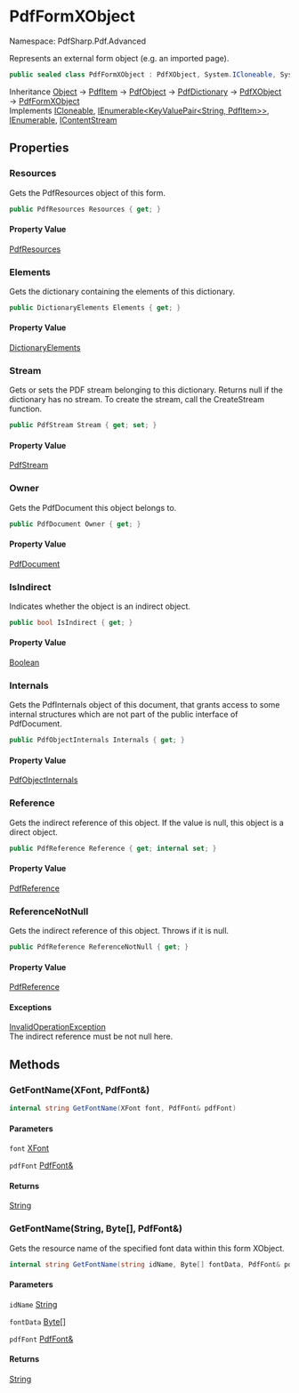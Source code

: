 # PdfFormXObject

Namespace: PdfSharp.Pdf.Advanced

Represents an external form object (e.g. an imported page).

```csharp
public sealed class PdfFormXObject : PdfXObject, System.ICloneable, System.Collections.Generic.IEnumerable`1[[System.Collections.Generic.KeyValuePair`2[[System.String, System.Private.CoreLib, Version=6.0.0.0, Culture=neutral, PublicKeyToken=7cec85d7bea7798e],[PdfSharp.Pdf.PdfItem, PdfSharp, Version=0.1.2.0, Culture=neutral, PublicKeyToken=null]], System.Private.CoreLib, Version=6.0.0.0, Culture=neutral, PublicKeyToken=7cec85d7bea7798e]], System.Collections.IEnumerable, IContentStream
```

Inheritance [Object](https://docs.microsoft.com/en-us/dotnet/api/system.object) → [PdfItem](./pdfsharp.pdf.pdfitem) → [PdfObject](./pdfsharp.pdf.pdfobject) → [PdfDictionary](./pdfsharp.pdf.pdfdictionary) → [PdfXObject](./pdfsharp.pdf.advanced.pdfxobject) → [PdfFormXObject](./pdfsharp.pdf.advanced.pdfformxobject)<br>
Implements [ICloneable](https://docs.microsoft.com/en-us/dotnet/api/system.icloneable), [IEnumerable&lt;KeyValuePair&lt;String, PdfItem&gt;&gt;](https://docs.microsoft.com/en-us/dotnet/api/system.collections.generic.ienumerable-1), [IEnumerable](https://docs.microsoft.com/en-us/dotnet/api/system.collections.ienumerable), [IContentStream](./pdfsharp.pdf.advanced.icontentstream)

## Properties

### **Resources**

Gets the PdfResources object of this form.

```csharp
public PdfResources Resources { get; }
```

#### Property Value

[PdfResources](./pdfsharp.pdf.advanced.pdfresources)<br>

### **Elements**

Gets the dictionary containing the elements of this dictionary.

```csharp
public DictionaryElements Elements { get; }
```

#### Property Value

[DictionaryElements](./pdfsharp.pdf.pdfdictionary.dictionaryelements)<br>

### **Stream**

Gets or sets the PDF stream belonging to this dictionary. Returns null if the dictionary has
 no stream. To create the stream, call the CreateStream function.

```csharp
public PdfStream Stream { get; set; }
```

#### Property Value

[PdfStream](./pdfsharp.pdf.pdfdictionary.pdfstream)<br>

### **Owner**

Gets the PdfDocument this object belongs to.

```csharp
public PdfDocument Owner { get; }
```

#### Property Value

[PdfDocument](./pdfsharp.pdf.pdfdocument)<br>

### **IsIndirect**

Indicates whether the object is an indirect object.

```csharp
public bool IsIndirect { get; }
```

#### Property Value

[Boolean](https://docs.microsoft.com/en-us/dotnet/api/system.boolean)<br>

### **Internals**

Gets the PdfInternals object of this document, that grants access to some internal structures
 which are not part of the public interface of PdfDocument.

```csharp
public PdfObjectInternals Internals { get; }
```

#### Property Value

[PdfObjectInternals](./pdfsharp.pdf.advanced.pdfobjectinternals)<br>

### **Reference**

Gets the indirect reference of this object. If the value is null, this object is a direct object.

```csharp
public PdfReference Reference { get; internal set; }
```

#### Property Value

[PdfReference](./pdfsharp.pdf.advanced.pdfreference)<br>

### **ReferenceNotNull**

Gets the indirect reference of this object. Throws if it is null.

```csharp
public PdfReference ReferenceNotNull { get; }
```

#### Property Value

[PdfReference](./pdfsharp.pdf.advanced.pdfreference)<br>

#### Exceptions

[InvalidOperationException](https://docs.microsoft.com/en-us/dotnet/api/system.invalidoperationexception)<br>
The indirect reference must be not null here.

## Methods

### **GetFontName(XFont, PdfFont&)**

```csharp
internal string GetFontName(XFont font, PdfFont& pdfFont)
```

#### Parameters

`font` [XFont](./pdfsharp.drawing.xfont)<br>

`pdfFont` [PdfFont&](./pdfsharp.pdf.advanced.pdffont&)<br>

#### Returns

[String](https://docs.microsoft.com/en-us/dotnet/api/system.string)<br>

### **GetFontName(String, Byte[], PdfFont&)**

Gets the resource name of the specified font data within this form XObject.

```csharp
internal string GetFontName(string idName, Byte[] fontData, PdfFont& pdfFont)
```

#### Parameters

`idName` [String](https://docs.microsoft.com/en-us/dotnet/api/system.string)<br>

`fontData` [Byte[]](https://docs.microsoft.com/en-us/dotnet/api/system.byte)<br>

`pdfFont` [PdfFont&](./pdfsharp.pdf.advanced.pdffont&)<br>

#### Returns

[String](https://docs.microsoft.com/en-us/dotnet/api/system.string)<br>
